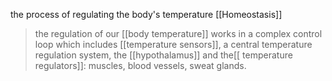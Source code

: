 the process of regulating the body's temperature
[[Homeostasis]]

> the regulation of our [[body temperature]] works in a complex control loop which includes [[temperature sensors]], a central temperature regulation system, the [[hypothalamus]] and the[[ temperature regulators]]: muscles, blood vessels, sweat glands.